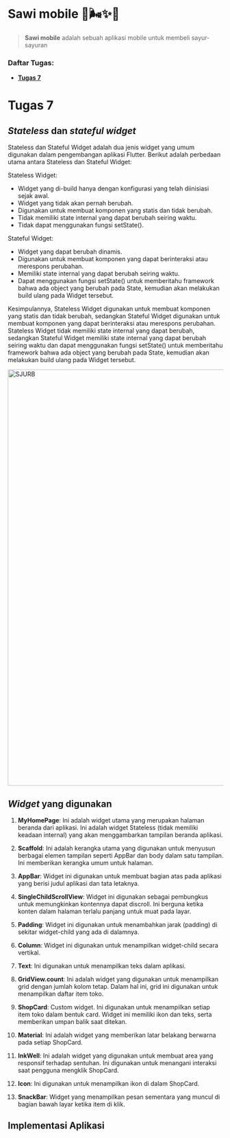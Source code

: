 # Sawi mobile 🧴🌬️✨🌸

> **Sawi mobile** adalah sebuah aplikasi mobile untuk membeli sayur-sayuran
### Daftar Tugas:
- **[Tugas 7](#tugas-7)**<br>

# Tugas 7
## **_Stateless_ dan _stateful widget_**
Stateless dan Stateful Widget adalah dua jenis widget yang umum digunakan dalam pengembangan aplikasi Flutter. Berikut adalah perbedaan utama antara Stateless dan Stateful Widget:

Stateless Widget:
- Widget yang di-build hanya dengan konfigurasi yang telah diinisiasi sejak awal.
- Widget yang tidak akan pernah berubah.
- Digunakan untuk membuat komponen yang statis dan tidak berubah.
- Tidak memiliki state internal yang dapat berubah seiring waktu.
- Tidak dapat menggunakan fungsi setState().

Stateful Widget:
- Widget yang dapat berubah dinamis.
- Digunakan untuk membuat komponen yang dapat berinteraksi atau merespons perubahan.
- Memiliki state internal yang dapat berubah seiring waktu.
- Dapat menggunakan fungsi setState() untuk memberitahu framework bahwa ada object yang berubah pada State, kemudian akan melakukan build ulang pada Widget tersebut.

Kesimpulannya, Stateless Widget digunakan untuk membuat komponen yang statis dan tidak berubah, sedangkan Stateful Widget digunakan untuk membuat komponen yang dapat berinteraksi atau merespons perubahan. Stateless Widget tidak memiliki state internal yang dapat berubah, sedangkan Stateful Widget memiliki state internal yang dapat berubah seiring waktu dan dapat menggunakan fungsi setState() untuk memberitahu framework bahwa ada object yang berubah pada State, kemudian akan melakukan build ulang pada Widget tersebut.

<img width="969" alt="SJURB" src="https://github.com/yhogaa/FragranceGate/assets/113284837/f76d4c23-398d-412e-a3bf-974c11e8f03a">

## **_Widget_ yang digunakan**
1. **MyHomePage**: Ini adalah widget utama yang merupakan halaman beranda dari aplikasi. Ini adalah widget Stateless (tidak memiliki keadaan internal) yang akan menggambarkan tampilan beranda aplikasi.

2. **Scaffold**: Ini adalah kerangka utama yang digunakan untuk menyusun berbagai elemen tampilan seperti AppBar dan body dalam satu tampilan. Ini memberikan kerangka umum untuk halaman.

3. **AppBar**: Widget ini digunakan untuk membuat bagian atas pada aplikasi yang berisi judul aplikasi dan tata letaknya.

4. **SingleChildScrollView**: Widget ini digunakan sebagai pembungkus untuk memungkinkan kontennya dapat discroll. Ini berguna ketika konten dalam halaman terlalu panjang untuk muat pada layar.

5. **Padding**: Widget ini digunakan untuk menambahkan jarak (padding) di sekitar widget-child yang ada di dalamnya.

6. **Column**: Widget ini digunakan untuk menampilkan widget-child secara vertikal. 

7. **Text**: Ini digunakan untuk menampilkan teks dalam aplikasi.

8. **GridView.count**: Ini adalah widget yang digunakan untuk menampilkan grid dengan jumlah kolom tetap. Dalam hal ini, grid ini digunakan untuk menampilkan daftar item toko.

9. **ShopCard**: Custom widget. Ini digunakan untuk menampilkan setiap item toko dalam bentuk card. Widget ini memiliki ikon dan teks, serta memberikan umpan balik saat ditekan.

10. **Material**: Ini adalah widget yang memberikan latar belakang berwarna pada setiap ShopCard.

11. **InkWell**: Ini adalah widget yang digunakan untuk membuat area yang responsif terhadap sentuhan. Ini digunakan untuk menangani interaksi saat pengguna mengklik ShopCard.

12. **Icon**: Ini digunakan untuk menampilkan ikon di dalam ShopCard.

13. **SnackBar**: Widget yang menampilkan pesan sementara yang muncul di bagian bawah layar ketika item di klik.

## **Implementasi Aplikasi**
